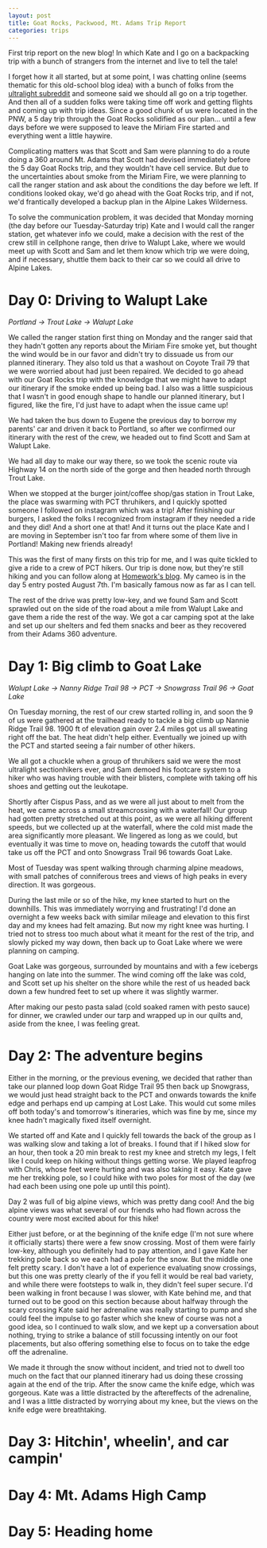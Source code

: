 ```yaml
---
layout: post
title: Goat Rocks, Packwood, Mt. Adams Trip Report
categories: trips
---
```


First trip report on the new blog! In which Kate and I go on a backpacking trip with a bunch of strangers from the internet and live to tell the tale!

I forget how it all started, but at some point, I was chatting online (seems thematic for this old-school blog idea) with a bunch of folks from the [ultralight subreddit](https://www.reddit.com/r/ultralight) and someone said we should all go on a trip together. And then all of a sudden folks were taking time off work and getting flights and coming up with trip ideas. Since a good chunk of us were located in the PNW, a 5 day trip through the Goat Rocks solidified as our plan... until a few days before we were supposed to leave the Miriam Fire started and everything went a little haywire.

Complicating matters was that Scott and Sam were planning to do a route doing a 360 around Mt. Adams that Scott had devised immediately before the 5 day Goat Rocks trip, and they wouldn't have cell service. But due to the uncertainties about smoke from the Miriam Fire, we were planning to call the ranger station and ask about the conditions the day before we left. If conditions looked okay, we'd go ahead with the Goat Rocks trip, and if not, we'd frantically developed a backup plan in the Alpine Lakes Wilderness.

To solve the communication problem, it was decided that Monday morning (the day before our Tuesday-Saturday trip) Kate and I would call the ranger station, get whatever info we could, make a decision with the rest of the crew still in cellphone range, then drive to Walupt Lake, where we would meet up with Scott and Sam and let them know which trip we were doing, and if necessary, shuttle them back to their car so we could all drive to Alpine Lakes.

# Day 0: Driving to Walupt Lake

*Portland -> Trout Lake -> Walupt Lake*

We called the ranger station first thing on Monday and the ranger said that they hadn't gotten any reports about the Miriam Fire smoke yet, but thought the wind would be in our favor and didn't try to dissuade us from our planned itinerary. They also told us that a washout on Coyote Trail 79 that we were worried about had just been repaired. We decided to go ahead with our Goat Rocks trip with the knowledge that we might have to adapt our itinerary if the smoke ended up being bad. I also was a little suspicious that I wasn't in good enough shape to handle our planned itinerary, but I figured, like the fire, I'd just have to adapt when the issue came up!

We had taken the bus down to Eugene the previous day to borrow my parents' car and driven it back to Portland, so after we confirmed our itinerary with the rest of the crew, we headed out to find Scott and Sam at Walupt Lake.

We had all day to make our way there, so we took the scenic route via Highway 14 on the north side of the gorge and then headed north through Trout Lake.

When we stopped at the burger joint/coffee shop/gas station in Trout Lake, the place was swarming with PCT thruhikers, and I quickly spotted someone I followed on instagram which was a trip! After finishing our burgers, I asked the folks I recognized from instagram if they needed a ride and they did! And a short one at that! And it turns out the place Kate and I are moving in September isn't too far from where some of them live in Portland! Making new friends already!

This was the first of many firsts on this trip for me, and I was quite tickled to give a ride to a crew of PCT hikers. Our trip is done now, but they're still hiking and you can follow along at [Homework's blog](http://www.soletosoil.com). My cameo is in the day 5 entry posted August 7th. I'm basically famous now as far as I can tell.

The rest of the drive was pretty low-key, and we found Sam and Scott sprawled out on the side of the road about a mile from Walupt Lake and gave them a ride the rest of the way. We got a car camping spot at the lake and set up our shelters and fed them snacks and beer as they recovered from their Adams 360 adventure.

# Day 1: Big climb to Goat Lake

*Walupt Lake -> Nanny Ridge Trail 98 -> PCT -> Snowgrass Trail 96 -> Goat Lake*

On Tuesday morning, the rest of our crew started rolling in, and soon the 9 of us were gathered at the trailhead ready to tackle a big climb up Nannie Ridge Trail 98. 1900 ft of elevation gain over 2.4 miles got us all sweating right off the bat. The heat didn't help either. Eventually we joined up with the PCT and started seeing a fair number of other hikers.

We all got a chuckle when a group of thruhikers said we were the most ultralight sectionhikers ever, and Sam demoed his footcare system to a hiker who was having trouble with their blisters, complete with taking off his shoes and getting out the leukotape.

Shortly after Cispus Pass, and as we were all just about to melt from the heat, we came across a small streamcrossing with a waterfall! Our group had gotten pretty stretched out at this point, as we were all hiking different speeds, but we collected up at the waterfall, where the cold mist made the area significantly more pleasant. We lingered as long as we could, but eventually it was time to move on, heading towards the cutoff that would take us off the PCT and onto Snowgrass Trail 96 towards Goat Lake.

Most of Tuesday was spent walking through charming alpine meadows, with small patches of conniferous trees and views of high peaks in every direction. It was gorgeous.

During the last mile or so of the hike, my knee started to hurt on the downhills. This was immediately worrying and frustrating! I'd done an overnight a few weeks back with similar mileage and elevation to this first day and my knees had felt amazing. But now my right knee was hurting. I tried not to stress too much about what it meant for the rest of the trip, and slowly picked my way down, then back up to Goat Lake where we were planning on camping.

Goat Lake was gorgeous, surrounded by mountains and with a few icebergs hanging on late into the summer. The wind coming off the lake was cold, and Scott set up his shelter on the shore while the rest of us headed back down a few hundred feet to set up where it was slightly warmer.

After making our pesto pasta salad (cold soaked ramen with pesto sauce) for dinner, we crawled under our tarp and wrapped up in our quilts and, aside from the knee, I was feeling great.

# Day 2: The adventure begins

Either in the morning, or the previous evening, we decided that rather than take our planned loop down Goat Ridge Trail 95 then back up Snowgrass, we would just head straight back to the PCT and onwards towards the knife edge and perhaps end up camping at Lost Lake. This would cut some miles off both today's and tomorrow's itineraries, which was fine by me, since my knee hadn't magically fixed itself overnight.

We started off and Kate and I quickly fell towards the back of the group as I was walking slow and taking a lot of breaks. I found that if I hiked slow for an hour, then took a 20 min break to rest my knee and stretch my legs, I felt like I could keep on hiking without things getting worse. We played leapfrog with Chris, whose feet were hurting and was also taking it easy. Kate gave me her trekking pole, so I could hike with two poles for most of the day (we had each been using one pole up until this point).

Day 2 was full of big alpine views, which was pretty dang cool! And the big alpine views was what several of our friends who had flown across the country were most excited about for this hike!

Either just before, or at the beginning of the knife edge (I'm not sure where it officially starts) there were a few snow crossing. Most of them were fairly low-key, although you definitely had to pay attention, and I gave Kate her trekking pole back so we each had a pole for the snow. But the middle one felt pretty scary. I don't have a lot of experience evaluating snow crossings, but this one was pretty clearly of the if you fell it would be real bad variety, and while there were footsteps to walk in, they didn't feel super secure. I'd been walking in front because I was slower, with Kate behind me, and that turned out to be good on this section because about halfway through the scary crossing Kate said her adrenaline was really starting to pump and she could feel the impulse to go faster which she knew of course was not a good idea, so I continued to walk slow, and we kept up a conversation about nothing, trying to strike a balance of still focussing intently on our foot placements, but also offering something else to focus on to take the edge off the adrenaline.

We made it through the snow without incident, and tried not to dwell too much on the fact that our planned itinerary had us doing these crossing again at the end of the trip. After the snow came the knife edge, which was gorgeous. Kate was a little distracted by the aftereffects of the adrenaline, and I was a little distracted by worrying about my knee, but the views on the knife edge were breathtaking.




# Day 3: Hitchin', wheelin', and car campin'

# Day 4: Mt. Adams High Camp

# Day 5: Heading home
